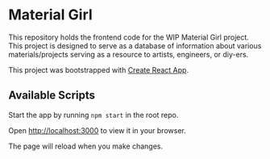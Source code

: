 # Material Girl

This repository holds the frontend code for the WIP Material Girl project. This project is designed to serve as a database of information about various materials/projects serving as a resource to artists, engineers, or diy-ers.

This project was bootstrapped with [Create React App](https://github.com/facebook/create-react-app).

## Available Scripts

Start the app by running `npm start` in the root repo.

Open [http://localhost:3000](http://localhost:3000) to view it in your browser.

The page will reload when you make changes.
